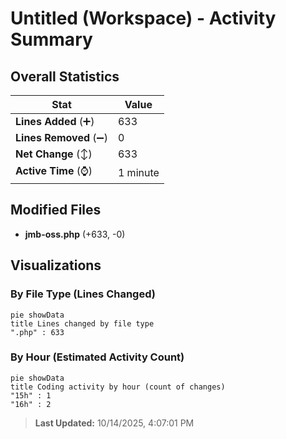 # Untitled (Workspace) - Activity Summary 

## Overall Statistics

| Stat                   | Value                                                             |
| ---------------------- | ----------------------------------------------------------------- |
| **Lines Added** (➕)   | 633                                          |
| **Lines Removed** (➖) | 0                                        |
| **Net Change** (↕)    | 633                |
| **Active Time** (⌚)   | 1 minute |


## Modified Files
- **jmb-oss.php** (+633, -0)

## Visualizations

### By File Type (Lines Changed)

```mermaid
pie showData
title Lines changed by file type
".php" : 633
```

### By Hour (Estimated Activity Count)

```mermaid
pie showData
title Coding activity by hour (count of changes)
"15h" : 1
"16h" : 2
```


> **Last Updated:** 10/14/2025, 4:07:01 PM